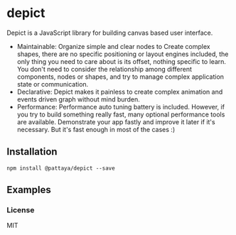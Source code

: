 # depict

Depict is a JavaScript library for building canvas based user interface.

- Maintainable: Organize simple and clear nodes to Create complex shapes, there are no specific positioning or layout engines included, the only thing you need to care about is its offset, nothing specific to learn. You don't need to consider the relationship among different components, nodes or shapes, and try to manage complex application state or communication.
- Declarative: Depict makes it painless to create complex animation and events driven graph without mind burden.
- Performance: Performance auto tuning battery is included. However, if you try to build something really fast, many optional performance tools are available. Demonstrate your app fastly and improve it later if it's necessary. But it's fast enough in most of the cases :)

## Installation

`npm install @pattaya/depict --save`

## Examples

### License

MIT
